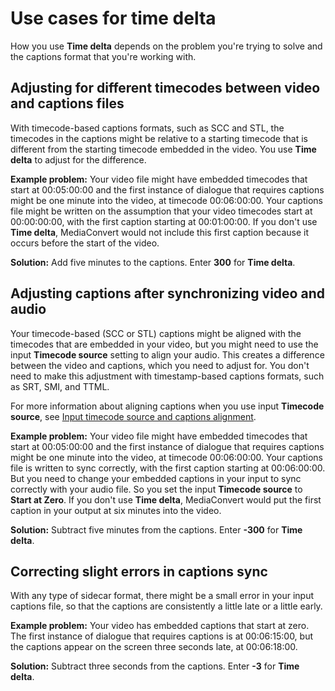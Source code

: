 # Use cases for time delta<a name="time-delta-use-cases"></a>

How you use **Time delta** depends on the problem you're trying to solve and the captions format that you're working with\.

## Adjusting for different timecodes between video and captions files<a name="adjusting-for-different-timecodes-between-video-and-captions-files"></a>

With timecode\-based captions formats, such as SCC and STL, the timecodes in the captions might be relative to a starting timecode that is different from the starting timecode embedded in the video\. You use **Time delta** to adjust for the difference\.

**Example problem:** Your video file might have embedded timecodes that start at 00:05:00:00 and the first instance of dialogue that requires captions might be one minute into the video, at timecode 00:06:00:00\. Your captions file might be written on the assumption that your video timecodes start at 00:00:00:00, with the first caption starting at 00:01:00:00\. If you don't use **Time delta**, MediaConvert would not include this first caption because it occurs before the start of the video\. 

**Solution:** Add five minutes to the captions\. Enter **300** for **Time delta**\.

## Adjusting captions after synchronizing video and audio<a name="adjusting-captions-after-sychronizing-video-and-audio"></a>

Your timecode\-based \(SCC or STL\) captions might be aligned with the timecodes that are embedded in your video, but you might need to use the input **Timecode source** setting to align your audio\. This creates a difference between the video and captions, which you need to adjust for\. You don't need to make this adjustment with timestamp\-based captions formats, such as SRT, SMI, and TTML\.

For more information about aligning captions when you use input **Timecode source**, see [Input timecode source and captions alignment](about-input-timecode-source-and-captions-alignment.md)\.

**Example problem:** Your video file might have embedded timecodes that start at 00:05:00:00 and the first instance of dialogue that requires captions might be one minute into the video, at timecode 00:06:00:00\. Your captions file is written to sync correctly, with the first caption starting at 00:06:00:00\. But you need to change your embedded captions in your input to sync correctly with your audio file\. So you set the input **Timecode source** to **Start at Zero**\. If you don't use **Time delta**, MediaConvert would put the first caption in your output at six minutes into the video\.

**Solution:** Subtract five minutes from the captions\. Enter **\-300** for **Time delta**\.

## Correcting slight errors in captions sync<a name="correcting-slight-errors-in-captions-sync"></a>

With any type of sidecar format, there might be a small error in your input captions file, so that the captions are consistently a little late or a little early\.

**Example problem:** Your video has embedded captions that start at zero\. The first instance of dialogue that requires captions is at 00:06:15:00, but the captions appear on the screen three seconds late, at 00:06:18:00\.

**Solution:** Subtract three seconds from the captions\. Enter **\-3** for **Time delta**\.